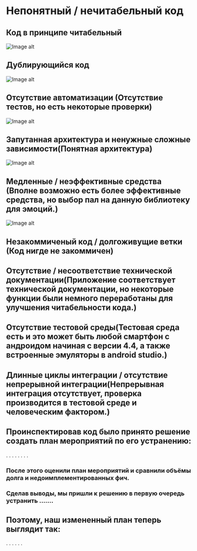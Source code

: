# Непонятный / нечитабельный код
## Код в принципе читабельный
![Image alt](https://github.com/Daniil-Lukashchik/Chat-program/blob/master/%D0%A7%D0%B8%D1%82%D0%B0%D0%B1%D0%B5%D0%BB%D1%8C%D0%BD%D0%BE%D1%81%D1%82%D1%8C.png)
## Дублирующийся код
![Image alt](https://github.com/Daniil-Lukashchik/Chat-program/blob/master/%D0%9F%D0%BE%D0%B2%D1%82%D0%BE%D1%80.png)
## Отсутствие автоматизации (Отсутствие тестов, но есть некоторые проверки)
![Image alt](https://github.com/Daniil-Lukashchik/Chat-program/blob/master/%D0%9F%D1%80%D0%BE%D0%B2%D0%B5%D1%80%D0%BA%D0%B8.png)
## Запутанная архитектура и ненужные сложные зависимости(Понятная архитектура)
![Image alt](https://github.com/Daniil-Lukashchik/Chat-program/blob/master/%D0%B0%D1%80%D1%85%D0%B8%D1%82%D0%B5%D0%BA%D1%82%D1%83%D1%80%D0%B0.jpg)
## Медленные / неэффективные средства (Вполне возможно есть более эффективные средства, но выбор пал на данную библиотеку для эмоций.)
![Image alt](https://github.com/Daniil-Lukashchik/Chat-program/blob/master/%D0%9D%D0%B5%D1%8D%D1%84%D1%84%D0%B5%D0%BA%D1%82%D0%B8%D0%B2%D0%BD%D0%BE%D1%81%D1%82%D1%8C.png)
## Незакоммиченый код / долгоживущие ветки (Код нигде не закоммичен)
## Отсутствие / несоответствие технической документации(Приложение соответствует технической документации, но некоторые функции были немного переработаны для улучшения читабельности кода.)
## Отсутствие тестовой среды(Тестовая среда есть и это может быть любой смартфон с андроидом начиная с версии 4.4, а также встроенные эмуляторы в android studio.)
## Длинные циклы интеграции / отсутствие непрерывной интеграции(Непрерывная интеграция отсутствует, проверка производится в тестовой среде и человеческим фактором.)

## Проинспектировав код было принято решение создать план мероприятий по его устранению:
.
.
.
.
.
.
.
.

### После этого оценили план мероприятий и сравнили объёмы долга и недоимплементированных фич.
### Сделав выводы, мы пришли к решению в первую очередь устранить .......

## Поэтому, наш измененный план теперь выглядит так:
.
.
.
.
.
.





